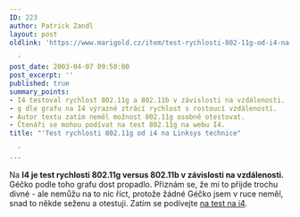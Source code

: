 ```yaml
---
ID: 223
author: Patrick Zandl
layout: post
oldlink: 'https://www.marigold.cz/item/test-rychlosti-802-11g-od-i4-na-linksys-technice

  '
post_date: 2003-04-07 09:50:00
post_excerpt: ''
published: true
summary_points:
- I4 testoval rychlost 802.11g a 802.11b v závislosti na vzdálenosti.
- g dle grafu na I4 výrazně ztrácí rychlost s rostoucí vzdáleností.
- Autor textu zatím neměl možnost 802.11g osobně otestovat.
- Čtenáři se mohou podívat na test 802.11g na webu I4.
title: "'Test rychlosti 802.11g od i4 na Linksys technice"

  '
---
```


Na <STRONG>I4 je test rychlosti 802.11g versus 802.11b v závislosti na vzdálenosti.</STRONG> Géčko podle toho grafu dost propadlo. Přiznám se, že mi to přijde trochu divné - ale nemůžu na to nic říct, protože žádné Géčko jsem v ruce neměl, snad to někde seženu a otestuji. Zatím se podívejte <A href="http://www.i4shop.net/cz/iObchod/WebInfo.asp?idprod=802.11g-test&amp;redir=1" target=_blank>na test na i4</A>.